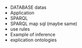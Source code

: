 *	DATABASE datas
*	Application
*	SPARQL
*	SPARQL map sql (maybe same)
*	use rules
*	Example of inference
*	explication ontologies
